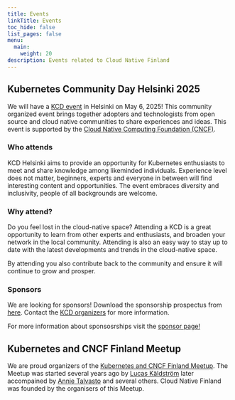 ```yaml
---
title: Events
linkTitle: Events
toc_hide: false
list_pages: false
menu:
  main:
    weight: 20
description: Events related to Cloud Native Finland
---
```


## Kubernetes Community Day Helsinki 2025

We will have a [KCD event](https://www.cncf.io/kcds/) in Helsinki on May 6, 2025! This community organized event
brings together adopters and technologists from open source and cloud native communities to share experiences and ideas.
This event is supported by the [Cloud Native Computing Foundation (CNCF)](https://www.cncf.io).

### Who attends

KCD Helsinki aims to provide an opportunity for Kubernetes enthusiasts to meet and share knowledge among likeminded
individuals. Experience level does not matter, beginners, experts and everyone in between will find interesting
content and opportunities. The event embraces diversity and inclusivity, people of all backgrounds are welcome.

### Why attend?

Do you feel lost in the cloud-native space? Attending a KCD is a great opportunity to learn from other experts and
enthusiasts, and broaden your network in the local community. Attending is also an easy way to stay up to date with
the latest developments and trends in the cloud-native space.

By attending you also contribute back to the community and ensure it will continue to grow and prosper.

### Sponsors

We are looking for sponsors! Download the sponsorship prospectus from [here](/files/KCD-Helsinki-2025-Sponsorship-Prospectus.pdf). Contact the [KCD organizers](mailto:kcd-organizers@cloudnativefinland.org)
for more information.

For more information about sponsosrships visit the [sponsor page!](../sponsor-kcd-helsinki-2025) 

## Kubernetes and CNCF Finland Meetup

We are proud organizers of the [Kubernetes and CNCF Finland Meetup](https://www.meetup.com/kubernetes-finland/).
The Meetup was started several years ago by [Lucas Käldström](https://www.meetup.com/members/227375788/) later
accompained by [Annie Talvasto](https://www.meetup.com/members/199593748/) and several others. Cloud Native Finland
was founded by the organisers of this Meetup.
